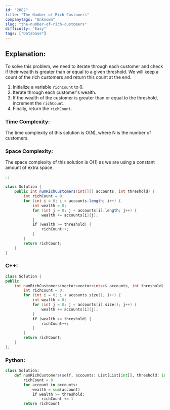 ```yaml
---
id: "2082"
title: "The Number of Rich Customers"
companyTags: "Unknown"
slug: "the-number-of-rich-customers"
difficulty: "Easy"
tags: ["Database"]
---
```


## Explanation:

To solve this problem, we need to iterate through each customer and check if their wealth is greater than or equal to a given threshold. We will keep a count of the rich customers and return this count at the end.

1. Initialize a variable `richCount` to 0.
2. Iterate through each customer's wealth.
3. If the wealth of the customer is greater than or equal to the threshold, increment the `richCount`.
4. Finally, return the `richCount`.

### Time Complexity:
The time complexity of this solution is O(N), where N is the number of customers.

### Space Complexity:
The space complexity of this solution is O(1) as we are using a constant amount of extra space.

:
:
```java
class Solution {
    public int numRichCustomers(int[][] accounts, int threshold) {
        int richCount = 0;
        for (int i = 0; i < accounts.length; i++) {
            int wealth = 0;
            for (int j = 0; j < accounts[i].length; j++) {
                wealth += accounts[i][j];
            }
            if (wealth >= threshold) {
                richCount++;
            }
        }
        return richCount;
    }
}
```

### C++:
```cpp
class Solution {
public:
    int numRichCustomers(vector<vector<int>>& accounts, int threshold) {
        int richCount = 0;
        for (int i = 0; i < accounts.size(); i++) {
            int wealth = 0;
            for (int j = 0; j < accounts[i].size(); j++) {
                wealth += accounts[i][j];
            }
            if (wealth >= threshold) {
                richCount++;
            }
        }
        return richCount;
    }
};
```

### Python:
```python
class Solution:
    def numRichCustomers(self, accounts: List[List[int]], threshold: int) -> int:
        richCount = 0
        for account in accounts:
            wealth = sum(account)
            if wealth >= threshold:
                richCount += 1
        return richCount
```